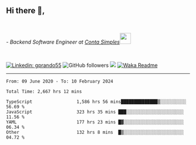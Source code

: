 <h2>Hi there  👋,</h2> </br>

<p><em>- Backend Software Engineer at <a href="https://contasimples.com">Conta Simples</a><img src="https://media.giphy.com/media/WUlplcMpOCEmTGBtBW/giphy.gif" width="30"> 
</em></p></br>


[![Linkedin: gprando55](https://img.shields.io/badge/-gprando55-blue?style=flat-square&logo=Linkedin&logoColor=white&link=https://www.linkedin.com/in/prandogabriel/)](https://www.linkedin.com/in/prandogabriel)
![GitHub followers](https://img.shields.io/github/followers/prandogabriel?label=Follow&style=social)
![](https://visitor-badge.glitch.me/badge?page_id=prandogabriel.prandogabriel)
[![Waka Readme](https://github.com/prandogabriel/prandogabriel/actions/workflows/update-stats.yml.yml/badge.svg)](https://github.com/prandogabriel/prandogabriel/actions/workflows/update-stats.yml.yml)

---

<!--START_SECTION:waka-->

```golang
From: 09 June 2020 - To: 10 February 2024

Total Time: 2,667 hrs 12 mins

TypeScript                 1,586 hrs 56 mins██████████████▒░░░░░░░░░░   56.69 %
JavaScript                 323 hrs 35 mins ███░░░░░░░░░░░░░░░░░░░░░░   11.56 %
YAML                       177 hrs 23 mins █▓░░░░░░░░░░░░░░░░░░░░░░░   06.34 %
Other                      132 hrs 8 mins  █▒░░░░░░░░░░░░░░░░░░░░░░░   04.72 %
```

<!--END_SECTION:waka-->
